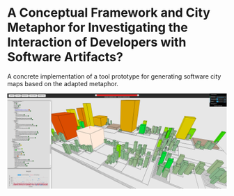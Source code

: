 # A Conceptual Framework and City Metaphor for Investigating the Interaction of Developers with Software Artifacts?

A concrete implementation of a tool prototype for generating software city maps based on the adapted metaphor.

<img src="./docs/resources/Screenshot1.png" width="1000">
